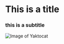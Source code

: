 #  This is a title
### this is a subtitle

![Image of Yaktocat](https://octodex.github.com/images/yaktocat.png)
